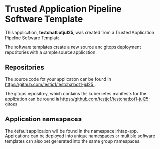 # Trusted Application Pipeline Software Template

This application, **testchatbotjul25**, was created from a Trusted Application Pipeline Software Template.

The software templates create a new source and gitops deployment repositories with a sample source application. 

## Repositories

The source code for your application can be found in [https://github.com/testjc1/testchatbot1-jul25 ](https://github.com/testjc1/testchatbot1-jul25 ).
 
The gitops repository, which contains the kubernetes manifests for the application can be found in 
[https://github.com/testjc1/testchatbot1-jul25-gitops ](https://github.com/testjc1/testchatbot1-jul25-gitops ) 

## Application namespaces 

The default application will be found in the namespace: rhtap-app. Applications can be deployed into unique namespaces or multiple software templates can also bet generated into the same group namespaces.  